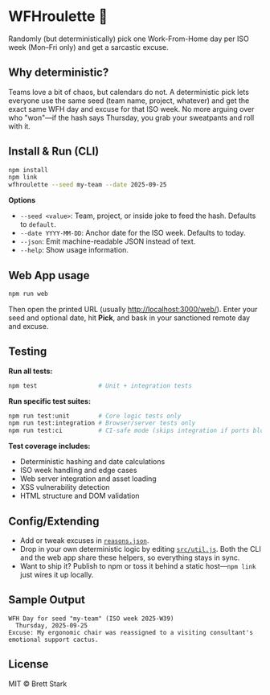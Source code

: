 # WFHroulette 🎲

Randomly (but deterministically) pick one Work-From-Home day per ISO week (Mon–Fri only) and get a sarcastic excuse.

## Why deterministic?

Teams love a bit of chaos, but calendars do not. A deterministic pick lets everyone use the same seed (team name, project, whatever) and get the exact same WFH day and excuse for that ISO week. No more arguing over who "won"—if the hash says Thursday, you grab your sweatpants and roll with it.

## Install & Run (CLI)

```bash
npm install
npm link
wfhroulette --seed my-team --date 2025-09-25
```

**Options**

- `--seed <value>`: Team, project, or inside joke to feed the hash. Defaults to `default`.
- `--date YYYY-MM-DD`: Anchor date for the ISO week. Defaults to today.
- `--json`: Emit machine-readable JSON instead of text.
- `--help`: Show usage information.

## Web App usage

```bash
npm run web
```

Then open the printed URL (usually <http://localhost:3000/web/>). Enter your seed and optional date, hit **Pick**, and bask in your sanctioned remote day and excuse.

## Testing

**Run all tests:**

```bash
npm test                 # Unit + integration tests
```

**Run specific test suites:**

```bash
npm run test:unit        # Core logic tests only
npm run test:integration # Browser/server tests only
npm run test:ci          # CI-safe mode (skips integration if ports blocked)
```

**Test coverage includes:**

- Deterministic hashing and date calculations
- ISO week handling and edge cases
- Web server integration and asset loading
- XSS vulnerability detection
- HTML structure and DOM validation

## Config/Extending

- Add or tweak excuses in [`reasons.json`](./reasons.json).
- Drop in your own deterministic logic by editing [`src/util.js`](./src/util.js). Both the CLI and the web app share these helpers, so everything stays in sync.
- Want to ship it? Publish to npm or toss it behind a static host—`npm link` just wires it up locally.

## Sample Output

```text
WFH Day for seed "my-team" (ISO week 2025-W39)
  Thursday, 2025-09-25
Excuse: My ergonomic chair was reassigned to a visiting consultant's emotional support cactus.
```

## License

MIT © Brett Stark
